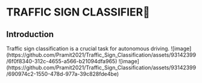 # TRAFFIC SIGN CLASSIFIER🚦

<h2>Introduction</h2>
Traffic sign classification is a crucial task for autonomous driving.
![image](https://github.com/Pramit2021/Traffic_Sign_Classification/assets/93142399/6f0f8340-312c-4655-a566-b21094dfa965)
![image](https://github.com/Pramit2021/Traffic_Sign_Classification/assets/93142399/690974c2-1550-478d-977a-39c828fde4be)

